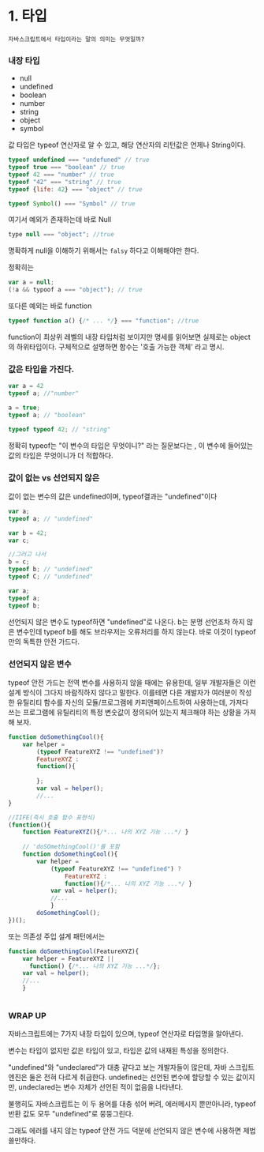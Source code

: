 # 1. 타입


`자바스크립트에서 타입이라는 말의 의미는 무엇일까?`

### 내장 타입

- null
- undefined
- boolean
- number
- string
- object
- symbol



값 타입은 typeof 연산자로 알 수 있고, 해당 연산자의 리턴값은 언제나 String이다.

```javascript
typeof undefined === "undefuned" // true
typeof true === "boolean" // true
typeof 42 === "number" // true
typeof "42" === "string" // true
typeof {life: 42} === "object" // true

typeof Symbol() === "Symbol" // true	
```

여기서 예외가 존재하는데 바로 Null

```javascript
type null === "object"; //true
```

명확하게 null을 이해하기 위해서는 `falsy` 하다고 이해해야만 한다.

정확히는

```javascript
var a = null;
(!a && typoof a === "object"); // true
```

또다른 예외는 바로 function

```javascript
typeof function a() {/* ... */} === "function"; //true
```

function이 최상위 레벨의 내장 타입처럼 보이지만 명세를 읽어보면 실제로는 object의 하위타입이다. 구체적으로 설명하면 함수는 '호출 가능한 객체' 라고 명시.



### 값은 타입을 가진다.

```javascript
var a = 42
typeof a; //"number"

a = true;
typeof a; // "boolean"

typeof typeof 42; // "string"
```

정확히 typeof는 "이 변수의 타입은 무엇이니?" 라는 질문보다는 , 이 변수에 들어있는 값의 타입은 무엇이니가 더 적합하다.



### 값이 없는 vs 선언되지 않은

값이 없는 변수의 값은 undefined이며, typeof결과는 "undefined"이다

```javascript
var a;
typeof a; // "undefined"

var b = 42;
var c;

//그러고 나서
b = c;
typeof b; // "undefined"
typeof C; // "undefined"

var a;
typeof a;
typeof b;
```

선언되지 않은 변수도 typeof하면 "undefined"로 나온다. b는 분명 선언조차 하지 않은 변수인데 typeof b를 해도 브라우저는 오류처리를 하지 않는다. 바로 이것이 typeof 만의 독특한 안전 가드다.



### 선언되지 않은 변수

typeof 안전 가드는 전역 변수를 사용하지 않을 때에는 유용한데, 일부 개발자들은 이런 설계 방식이 그다지 바람직하지 않다고 말한다. 이를테면 다른 개발자가 여러분이 작성한 유틸리티 함수를 자신의 모듈/프로그램에 카피앤페이스트하여 사용하는데, 가져다 쓰는 프로그램에 유틸리티의 특정 변숫값이 정의되어 있는지 체크해야 하는 상황을 가져해 보자.

```javascript
function doSomethingCool(){
    var helper =
    	(typeof FeatureXYZ !== "undefined")?
    	FeatureXYZ :
    	function(){
            
    	};
    	var val = helper();
    	//...
}
```



```javascript
//IIFE(즉시 호출 함수 표현식)
(function(){
    function FeatureXYZ(){/*... 나의 XYZ 기능 ...*/ }
    
    // 'doSOmethingCool()'를 포함
    function doSomethingCool(){
        var helper = 
            (typeof FeatureXYZ !== "undefined") ?
                FeatureXYZ :
                function(){/*... 나의 XYZ 기능 ...*/ }
            var val = helper();
            //...
            }
        doSomethingCool();
})();
```

또는 의존성 주입 설계 패턴에서는
```javascript
function doSomethingCool(FeatureXYZ){
    var helper = FeatureXYZ ||
      function() {/*... 나의 XYZ 기능 ...*/};
    var val = helper();
    //...
    }
    
```
 
### WRAP UP

자바스크립트에는 7가지 내장 타입이 있으며, typeof 연산자로 타입명을 알아낸다.

변수는 타입이 없지만 값은 타입이 있고, 타입은 값의 내재된 특성을 정의한다.

"undefined"와 "undeclared"가 대충 같다고 보는 개발자들이 많은데, 자바 스크립트 엔진은 둘은 전혀 다르게 취급한다. undefined는 선언된 변수에 할당할 수 있는 값이지만, undeclared는 변수 자체가 선언된 적이 없음을 나타낸다.

불행히도 자바스크립트는 이 두 용어를 대충 섞어 버려, 에러메시지 뿐만아니라, typeof 반환 값도 모두 "undefined"로 뭉뚱그린다.

그래도  에러를 내지 않는 typeof 안전 가드 덕분에 선언되지 않은 변수에 사용하면 제법 쓸만하다.
